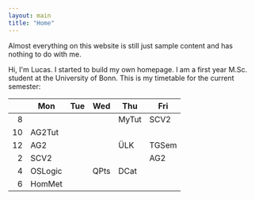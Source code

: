 ```yaml
---
layout: main
title: "Home"
---
```


Almost everything on this website is still just sample content and has nothing to do with me.

Hi, I'm Lucas. I started to build my own homepage. I am a first year M.Sc. student at the University of Bonn. This is my timetable for the current semester:

|      |  Mon      |  Tue      |  Wed      |  Thu      |  Fri     |
|-----:|-----------|-----------|-----------|-----------|----------|
|  8   |           |           |           |  MyTut    |  SCV2    |
|  10  |  AG2Tut   |           |           |           |          |
|  12  |  AG2      |           |           |  ÜLK      |  TGSem   |
|  2   |  SCV2     |           |           |           |  AG2     |
|  4   |  OSLogic  |           |  QPts     |  DCat     |          |
|  6   |  HomMet   |           |           |           |          |
